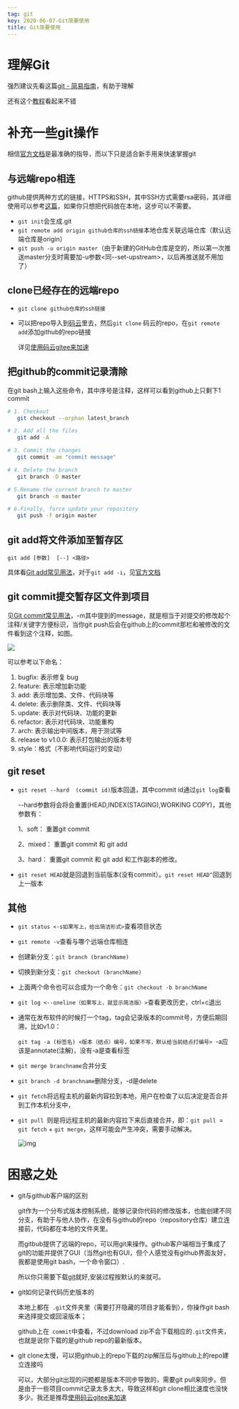 ```yaml
---
tag: git
key: 2020-06-07-Git简要使用
title: Git简要使用
---
```


# 理解Git

强烈建议先看这篇[git - 简易指南](https://www.bootcss.com/p/git-guide/)，有助于理解

还有这个[教程](https://oschina.gitee.io/learn-git-branching/?demo)看起来不错

# 补充一些git操作

相信[官方文档](https://git-scm.com/book/zh/v2)是最准确的指导，而以下只是适合新手用来快速掌握git

## 与远端repo相连

github提供两种方式的链接，HTTPS和SSH，其中SSH方式需要rsa密码，其详细使用可以参考[这篇](https://blog.csdn.net/lixiuxiu2017/article/details/79495884)，如果你只想把代码放在本地，这步可以不需要。

* `git init`会生成.git
* `git remote add origin github仓库的ssh链接`本地仓库关联远端仓库（默认远端仓库是origin）
* `git push -u origin master`（由于新建的GitHub仓库是空的，所以第一次推送master分支时需要加-u参数<同--set-upstream>，以后再推送就不用加了）

## clone已经存在的远端repo

* `git clone github仓库的ssh链接`

* 可以把repo导入到[码云](https://gitee.com/)里去，然后`git clone` 码云的repo，在`git remote add`添加github的repo链接

  详见[使用码云gitee来加速](https://www.pianshen.com/article/15551019706/#4GitHub_29)

## 把github的commit记录清除

在git bash上输入这些命令，其中序号是注释，这样可以看到github上只剩下1 commit

```bash
# 1. Checkout
   git checkout --orphan latest_branch

# 2. Add all the files
   git add -A

# 3. Commit the changes
   git commit -am "commit message"

# 4. Delete the branch
   git branch -D master

# 5.Rename the current branch to master
   git branch -m master

# 6.Finally, force update your repository
   git push -f origin master
```

##  git add将文件添加至暂存区

`git add [参数]  [--] <路径>`

具体看[Git add常见用法](https://www.cnblogs.com/qianqiannian/p/5998054.html)，对于`git add -i`，见[官方文档](https://git-scm.com/book/zh/v2/Git-工具-交互式暂存)

## git commit提交暂存区文件到项目

见[Git commit常见用法](https://www.cnblogs.com/qianqiannian/p/6005628.html)，-m其中提到的message，就是相当于对提交的修改起个注释/关键字方便标识，当你git push后会在github上的commit那栏和被修改的文件看到这个注释，如图。

![](https://xdo0.github.io/imgsrc/commit.jpg)

可以参考以下命名：

1. bugfix: 表示修复 bug
2. feature: 表示增加新功能 
3. add: 表示增加类、文件、代码块等
4. delete: 表示删除类、文件、代码块等
5. update: 表示对代码块、功能的更新
6. refactor: 表示对代码块、功能重构
7. arch: 表示输出中间版本，用于测试等
8. release to v1.0.0: 表示打包输出的版本号
9. style：格式（不影响代码运行的变动）

## git reset

* `git reset --hard  (commit id)`版本回退，其中commit id通过`git log`查看

  --hard参数将会将会重置(HEAD,INDEX(STAGING),WORKING COPY)，其他参数有：

  1、soft： 重置git commit

  2、mixed： 重置git commit 和 git add

  3、hard： 重置git commit 和 git add 和工作副本的修改。

* `git reset HEAD`就是回退到当前版本(没有commit）。`git reset HEAD^`回退到上一版本

## 其他

* `git status <-s如果写上，给出简洁形式>`查看项目状态

* `git remote -v`查看与哪个远端仓库相连

* 创建新分支：`git branch (branchName)`

* 切换到新分支：`git checkout (branchName)`

* 上面两个命令也可以合成为一个命令：`git checkout -b branchName`

* `git log <--oneline（如果写上，就显示简洁版）>`查看更改历史，ctrl+c退出

* 通常在发布软件的时候打一个tag，tag会记录版本的commit号，方便后期回溯，比如v1.0：

  `git tag -a (标签名) <版本（结点）编号，如果不写，默认给当前结点打编号> `-a应该是annotate(注解)，没有-a是查看标签

* `git merge branchname`合并分支

* `git branch -d branchname`删除分支，-d是delete

* `git fetch`将远程主机的最新内容拉到本地，用户在检查了以后决定是否合并到工作本机分支中，

* `git pull `则是将远程主机的最新内容拉下来后直接合并，即：`git pull `= `git fetch` + `git merge`，这样可能会产生冲突，需要手动解决。

  ![img](https://xdo0.github.io/imgsrc/git.jpg)

  

# 困惑之处

* git与github客户端的区别

  git作为一个分布式版本控制系统，能够记录你代码的修改版本，也能创建不同分支，有助于与他人协作，在没有与github的repo（repository仓库）建立连接前，代码都在本地的文件夹里。

  而gitbub提供了远端的repo，可以用git来操作。github客户端相当于集成了git的功能并提供了GUI（当然git也有GUI，但个人感觉没有github界面友好，我都是使用git bash，一个命令窗口）.

  所以你只需要下载[git](https://git-scm.com/downloads)就好,安装过程按默认的来就可。

* git如何记录代码历史版本的

  本地上都在` .git`文件夹里（需要打开隐藏的项目才能看到），你操作git bash来选择提交或回滚版本；

  github上在` commit`中查看，不过download zip不会下载相应的`.git`文件夹，也就是说你下载的是github repo的最新版本。

* git clone太慢，可以把github上的repo下载的zip解压后与github上的repo建立连接吗

  可以，大部分git出现的问题都是版本不同步导致的，需要git pull来同步。但是由于一些项目commit记录太多太大，导致这样和git clone相比速度也没快多少。我还是推荐[使用码云gitee来加速](https://www.pianshen.com/article/15551019706/#4GitHub_29)

  

  